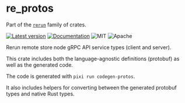# re_protos

Part of the [`rerun`](https://github.com/rerun-io/rerun) family of crates.

[![Latest version](https://img.shields.io/crates/v/re_protos.svg)](https://crates.io/crates/re_protos)
[![Documentation](https://docs.rs/re_protos/badge.svg)](https://docs.rs/re_protos)
![MIT](https://img.shields.io/badge/license-MIT-blue.svg)
![Apache](https://img.shields.io/badge/license-Apache-blue.svg)

Rerun remote store node gRPC API service types (client and server).

This crate includes both the language-agnostic definitions (protobuf) as well as the generated code.

The code is generated with `pixi run codegen-protos`.

It also includes helpers for converting between the generated protobuf types and native Rust types.
